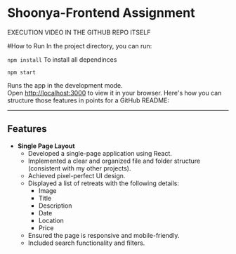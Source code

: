 # Shoonya-Frontend Assignment

EXECUTION VIDEO IN THE GITHUB REPO ITSELF 

#How to Run
In the project directory, you can run:

`npm install`
To install all dependinces

`npm start`

Runs the app in the development mode.\
Open [http://localhost:3000](http://localhost:3000) to view it in your browser.
Here's how you can structure those features in points for a GitHub README:

---

## Features

- **Single Page Layout**
  - Developed a single-page application using React.
  - Implemented a clear and organized file and folder structure (consistent with my other projects).
  - Achieved pixel-perfect UI design.
  - Displayed a list of retreats with the following details:
    - Image
    - Title
    - Description
    - Date
    - Location
    - Price
  - Ensured the page is responsive and mobile-friendly.
  - Included search functionality and filters.

